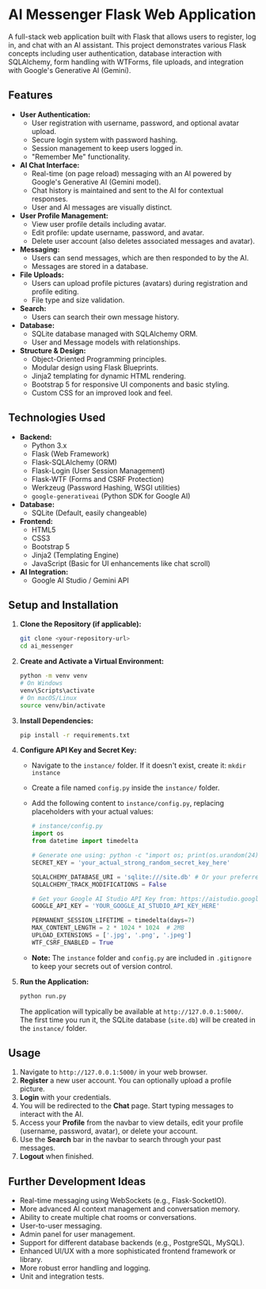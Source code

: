 # AI Messenger Flask Web Application

A full-stack web application built with Flask that allows users to register, log in, and chat with an AI assistant. This project demonstrates various Flask concepts including user authentication, database interaction with SQLAlchemy, form handling with WTForms, file uploads, and integration with Google's Generative AI (Gemini).

## Features

*   **User Authentication:**
    *   User registration with username, password, and optional avatar upload.
    *   Secure login system with password hashing.
    *   Session management to keep users logged in.
    *   "Remember Me" functionality.
*   **AI Chat Interface:**
    *   Real-time (on page reload) messaging with an AI powered by Google's Generative AI (Gemini model).
    *   Chat history is maintained and sent to the AI for contextual responses.
    *   User and AI messages are visually distinct.
*   **User Profile Management:**
    *   View user profile details including avatar.
    *   Edit profile: update username, password, and avatar.
    *   Delete user account (also deletes associated messages and avatar).
*   **Messaging:**
    *   Users can send messages, which are then responded to by the AI.
    *   Messages are stored in a database.
*   **File Uploads:**
    *   Users can upload profile pictures (avatars) during registration and profile editing.
    *   File type and size validation.
*   **Search:**
    *   Users can search their own message history.
*   **Database:**
    *   SQLite database managed with SQLAlchemy ORM.
    *   User and Message models with relationships.
*   **Structure & Design:**
    *   Object-Oriented Programming principles.
    *   Modular design using Flask Blueprints.
    *   Jinja2 templating for dynamic HTML rendering.
    *   Bootstrap 5 for responsive UI components and basic styling.
    *   Custom CSS for an improved look and feel.

## Technologies Used

*   **Backend:**
    *   Python 3.x
    *   Flask (Web Framework)
    *   Flask-SQLAlchemy (ORM)
    *   Flask-Login (User Session Management)
    *   Flask-WTF (Forms and CSRF Protection)
    *   Werkzeug (Password Hashing, WSGI utilities)
    *   `google-generativeai` (Python SDK for Google AI)
*   **Database:**
    *   SQLite (Default, easily changeable)
*   **Frontend:**
    *   HTML5
    *   CSS3
    *   Bootstrap 5
    *   Jinja2 (Templating Engine)
    *   JavaScript (Basic for UI enhancements like chat scroll)
*   **AI Integration:**
    *   Google AI Studio / Gemini API


## Setup and Installation

1.  **Clone the Repository (if applicable):**
    ```bash
    git clone <your-repository-url>
    cd ai_messenger
    ```

2.  **Create and Activate a Virtual Environment:**
    ```bash
    python -m venv venv
    # On Windows
    venv\Scripts\activate
    # On macOS/Linux
    source venv/bin/activate
    ```

3.  **Install Dependencies:**
    ```bash
    pip install -r requirements.txt
    ```

4.  **Configure API Key and Secret Key:**
    *   Navigate to the `instance/` folder. If it doesn't exist, create it: `mkdir instance`
    *   Create a file named `config.py` inside the `instance/` folder.
    *   Add the following content to `instance/config.py`, replacing placeholders with your actual values:

        ```python
        # instance/config.py
        import os
        from datetime import timedelta

        # Generate one using: python -c "import os; print(os.urandom(24).hex())"
        SECRET_KEY = 'your_actual_strong_random_secret_key_here'

        SQLALCHEMY_DATABASE_URI = 'sqlite:///site.db' # Or your preferred DB URI
        SQLALCHEMY_TRACK_MODIFICATIONS = False

        # Get your Google AI Studio API Key from: https://aistudio.google.com/app/apikey
        GOOGLE_API_KEY = 'YOUR_GOOGLE_AI_STUDIO_API_KEY_HERE'

        PERMANENT_SESSION_LIFETIME = timedelta(days=7)
        MAX_CONTENT_LENGTH = 2 * 1024 * 1024  # 2MB
        UPLOAD_EXTENSIONS = ['.jpg', '.png', '.jpeg']
        WTF_CSRF_ENABLED = True
        ```
    *   **Note:** The `instance` folder and `config.py` are included in `.gitignore` to keep your secrets out of version control.

5.  **Run the Application:**
    ```bash
    python run.py
    ```
    The application will typically be available at `http://127.0.0.1:5000/`. The first time you run it, the SQLite database (`site.db`) will be created in the `instance/` folder.

## Usage

1.  Navigate to `http://127.0.0.1:5000/` in your web browser.
2.  **Register** a new user account. You can optionally upload a profile picture.
3.  **Login** with your credentials.
4.  You will be redirected to the **Chat** page. Start typing messages to interact with the AI.
5.  Access your **Profile** from the navbar to view details, edit your profile (username, password, avatar), or delete your account.
6.  Use the **Search** bar in the navbar to search through your past messages.
7.  **Logout** when finished.

## Further Development Ideas

*   Real-time messaging using WebSockets (e.g., Flask-SocketIO).
*   More advanced AI context management and conversation memory.
*   Ability to create multiple chat rooms or conversations.
*   User-to-user messaging.
*   Admin panel for user management.
*   Support for different database backends (e.g., PostgreSQL, MySQL).
*   Enhanced UI/UX with a more sophisticated frontend framework or library.
*   More robust error handling and logging.
*   Unit and integration tests.

